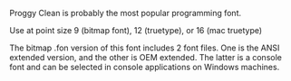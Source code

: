 Proggy Clean is probably the most popular programming font.

Use at point size 9 (bitmap font), 12 (truetype), or 16 (mac truetype)

The bitmap .fon version of this font includes 2 font files. One is the ANSI extended version, and the other is OEM extended. The latter is a console font and can be selected in console applications on Windows machines.
